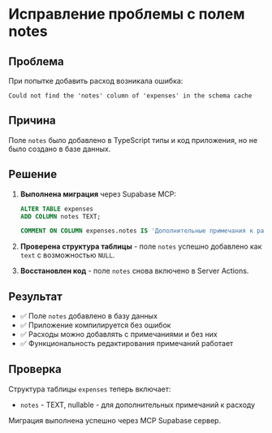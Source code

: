 # Исправление проблемы с полем notes

## Проблема
При попытке добавить расход возникала ошибка:
```
Could not find the 'notes' column of 'expenses' in the schema cache
```

## Причина
Поле `notes` было добавлено в TypeScript типы и код приложения, но не было создано в базе данных.

## Решение
1. **Выполнена миграция** через Supabase MCP:
   ```sql
   ALTER TABLE expenses 
   ADD COLUMN notes TEXT;
   
   COMMENT ON COLUMN expenses.notes IS 'Дополнительные примечания к расходу';
   ```

2. **Проверена структура таблицы** - поле `notes` успешно добавлено как `text` с возможностью `NULL`.

3. **Восстановлен код** - поле `notes` снова включено в Server Actions.

## Результат
- ✅ Поле `notes` добавлено в базу данных
- ✅ Приложение компилируется без ошибок  
- ✅ Расходы можно добавлять с примечаниями и без них
- ✅ Функциональность редактирования примечаний работает

## Проверка
Структура таблицы `expenses` теперь включает:
- `notes` - TEXT, nullable - для дополнительных примечаний к расходу

Миграция выполнена успешно через MCP Supabase сервер.